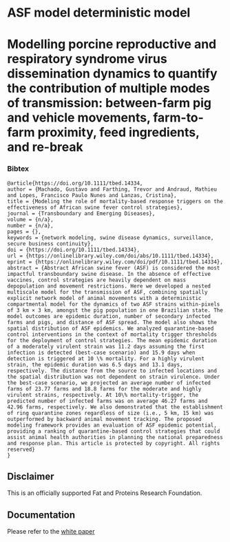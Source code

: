 # ASF model deterministic model

# Modelling porcine reproductive and respiratory syndrome virus dissemination dynamics to quantify the contribution of multiple modes of transmission: between-farm pig and vehicle movements, farm-to-farm proximity, feed ingredients, and re-break

### Bibtex

```
@article{https://doi.org/10.1111/tbed.14334,
author = {Machado, Gustavo and Farthing, Trevor and Andraud, Mathieu and Lopes, Francisco Paulo Nunes and Lanzas, Cristina},
title = {Modeling the role of mortality-based response triggers on the effectiveness of African swine fever control strategies},
journal = {Transboundary and Emerging Diseases},
volume = {n/a},
number = {n/a},
pages = {},
keywords = {network modeling, swine disease dynamics, surveillance, secure business continuity},
doi = {https://doi.org/10.1111/tbed.14334},
url = {https://onlinelibrary.wiley.com/doi/abs/10.1111/tbed.14334},
eprint = {https://onlinelibrary.wiley.com/doi/pdf/10.1111/tbed.14334},
abstract = {Abstract African swine fever (ASF) is considered the most impactful transboundary swine disease. In the absence of effective vaccines, control strategies are heavily dependent on mass depopulation and movement restrictions. Here we developed a nested multiscale model for the transmission of ASF, combining spatially explicit network model of animal movements with a deterministic compartmental model for the dynamics of two ASF strains within-pixels of 3 km × 3 km, amongst the pig population in one Brazilian state. The model outcomes are epidemic duration, number of secondary infected farms and pigs, and distance of ASF spread. The model also shows the spatial distribution of ASF epidemics. We analyzed quarantine-based control interventions in the context of mortality trigger thresholds for the deployment of control strategies. The mean epidemic duration of a moderately virulent strain was 11.2 days assuming the first infection is detected (best-case scenario) and 15.9 days when detection is triggered at 10 \% mortality. For a highly virulent strain, the epidemic duration was 6.5 days and 13.1 days, respectively. The distance from the source to infected locations and the spatial distribution was not dependent on strain virulence. Under the best-case scenario, we projected an average number of infected farms of 23.77 farms and 18.8 farms for the moderate and highly virulent strains, respectively. At 10\% mortality-trigger, the predicted number of infected farms was on average 46.27 farms and 42.96 farms, respectively. We also demonstrated that the establishment of ring quarantine zones regardless of size (i.e., 5 km, 15 km) was outperformed by backward animal movement tracking. The proposed modeling framework provides an evaluation of ASF epidemic potential, providing a ranking of quarantine-based control strategies that could assist animal health authorities in planning the national preparedness and response plan. This article is protected by copyright. All rights reserved}
}

```

<a id='Disclaimer'></a>

## Disclaimer

This is an officially supported Fat and Proteins Research Foundation.

## Documentation

Please refer to the [white paper](https://doi.org/10.1111/tbed.14334)

